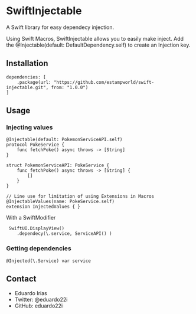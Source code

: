 # SwiftInjectable

A Swift library for easy dependecy injection.

Using Swift Macros, SwiftInjectable allows you to easily make inject. Add the @Injectable(default: DefaultDependency.self) to create an Injection key.

## Installation

```
dependencies: [
    .package(url: "https://github.com/estampworld/swift-injectable.git", from: "1.0.0")
]
```

## Usage

### Injecting values

```
@Injectable(default: PokemonServiceAPI.self)
protocol PokeService {
    func fetchPoke() async throws -> [String]
}

struct PokemonServiceAPI: PokeService {
    func fetchPoke() async throws -> [String] {
        []
    }
}
```

```
// Line use for limitation of using Extensions in Macros
@InjectableValues(name: PokeService.self)
extension InjectedValues { }
```

With a SwiftModifier

```
 SwiftUI.DisplayView()
    .dependecy(\.service, ServiceAPI() )
```
### Getting dependencies

```
@Injected(\.Service) var service
```


## Contact

- Eduardo Irias
- Twitter: @eduardo22i
- GitHub: eduardo22i

